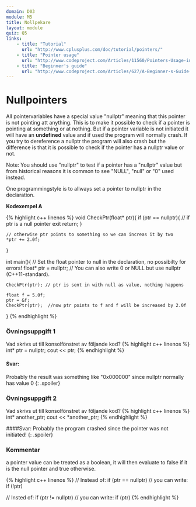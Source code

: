 ```yaml
---
domain: D03
module: M5
title: Nollpekare
layout: module
quiz: Q5
links:
    - title: "Tutorial"
      url: "http://www.cplusplus.com/doc/tutorial/pointers/"
    - title: "Pointer usage"
      url: "http://www.codeproject.com/Articles/11560/Pointers-Usage-in-C-Beginners-to-Advanced#2"
    - title: "Beginner's guide"
      url: "http://www.codeproject.com/Articles/627/A-Beginner-s-Guide-to-Pointers"
---
```


# Nullpointers

All pointervariables have a special value "nullptr" meaning that this pointer is not pointing att anything.
This is to make it possible to check if a pointer is pointing at something or at nothing.
But if a pointer variable is not initiated it will have an __undefined__ value and if used the program will normally crash.
If you try to dereference a nullptr the program will also crash but the difference is that it is possible to check if the pointer has a nullptr value or not.

Note: You should use "nullptr" to test if a pointer has a "nullptr" value but from historical reasons it is common to see "NULL", "null" or "0" used instead.

One programmingstyle is to allways set a pointer to nullptr in the declaration.


__Kodexempel A__

{% highlight c++ linenos %}
    void CheckPtr(float* ptr){
    if (ptr == nullptr){ // if ptr is a null pointer exit
        return;
    }
 
    // otherwise ptr points to something so we can increas it by two
    *ptr += 2.0f;
}
 
int main(){
    // Set the float pointer to null in the declaration, no possibilty for errors!
    float* ptr = nullptr;
    // You can also write 0 or NULL but use nullptr (C++11-standard).
 
    CheckPtr(ptr); // ptr is sent in with null as value, nothing happens
 
    float f = 5.0f;
    ptr = &f;
    CheckPtr(ptr);  //now ptr points to f and f will be increased by 2.0f
}
{% endhighlight %}

### Övningsuppgift 1
Vad skrivs ut till konsolfönstret av följande kod?
{% highlight c++ linenos %}
int* ptr = nullptr;
cout << ptr;
{% endhighlight %}

#### Svar:
Probably the result was something like "0x000000" since nullptr normally has value 0
{: .spoiler}

### Övningsuppgift 2
Vad skrivs ut till konsolfönstret av följande kod?
{% highlight c++ linenos %}
int* another_ptr;
cout << *another_ptr;
{% endhighlight %}


####Svar:
Probably the program crashed since the pointer was not initiated!
{: .spoiler}

### Kommentar

a pointer value can be treated as a boolean, it will then evaluate to false if it is the null pointer and true otherwise.

{% highlight c++ linenos %}
// Instead of:
if (ptr == nullptr)
// you can write:
if (!ptr)

// Insted of:
if (ptr != nullptr)
// you can write:
if (ptr)
{% endhighlight %}


